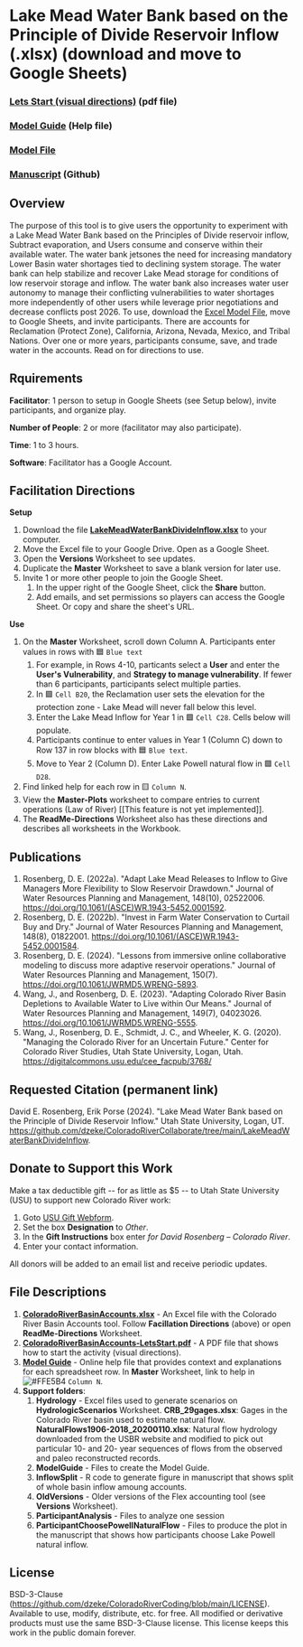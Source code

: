 # Lake Mead Water Bank based on the Principle of Divide Reservoir Inflow (.xlsx) (download and move to Google Sheets)

### [Lets Start (visual directions)](https://github.com/dzeke/ColoradoRiverCollaborate/blob/main/LakeMeadWaterBankDivideInflow/LakeMeadWaterBankDivideInflow-LetsStart.pdf) (pdf file)
### [Model Guide](https://github.com/dzeke/ColoradoRiverCollaborate/blob/main/LakeMeadWaterBankDivideInflow/ModelGuide/ModelGuide-LakeMeadWaterBank.md) (Help file)
### [Model File](https://github.com/dzeke/ColoradoRiverCollaborate/raw/refs/heads/main/LakeMeadWaterBankDivideInflow/LakeMeadWaterBankDivideInflow.xlsx)
### [Manuscript](https://github.com/dzeke/ColoradoRiverCollaborate/raw/refs/heads/main/LakeMeadWaterConservationProgramAnalysis/LakeMeadWaterConservationProgramAnalysis.docx) (Github)

## Overview														
The purpose of this tool is to give users the opportunity to experiment with a Lake Mead Water Bank based on the Principles of Divide reservoir inflow, Subtract evaporation, and Users consume and conserve within their available water. The water bank jetsones the need for increasing mandatory Lower Basin water shortages tied to declining system storage. The water bank can help stabilize and recover Lake Mead storage for conditions of low reservoir storage and inflow. The water bank also increases water user autonomy to manage their conflicting vulnerabilities to water shortages more independently of other users while leverage prior negotiations and decrease conflicts post 2026.
To use, download the [Excel Model File](https://github.com/dzeke/ColoradoRiverCollaborate/raw/refs/heads/main/LakeMeadWaterBankDivideInflow/LakeMeadWaterBankDivideInflow.xlsx), 
move to Google Sheets, and invite participants. There are accounts for Reclamation (Protect Zone), California, Arizona, Nevada, Mexico, and Tribal Nations.
Over one or more years, participants consume, save, and trade water in the accounts. Read on for directions to use.

## Rquirements
**Facilitator**: 1 person to setup in Google Sheets (see Setup below), invite participants, and organize play.											

**Number of People**: 2 or more (facilitator may also participate).

**Time**: 1 to 3 hours.

**Software**: Facilitator has a Google Account.

## Facilitation Directions

**Setup**
1. Download the file **[LakeMeadWaterBankDivideInflow.xlsx](https://github.com/dzeke/ColoradoRiverCollaborate/raw/refs/heads/main/LakeMeadWaterBankDivideInflow/LakeMeadWaterBankDivideInflow.xlsx)** to your computer.
1. Move the Excel file to your Google Drive. Open as a Google Sheet.
1. Open the **Versions** Worksheet to see updates.
1. Duplicate the **Master** Worksheet to save a blank version for later use. 
1. Invite 1 or more other people to join the Google Sheet.
   1. In the upper right of the Google Sheet, click the **Share** button.
   1. Add emails, and set permissions so players can access the Google Sheet. Or copy and share the sheet's URL. 

**Use**
1. On the **Master** Worksheet, scroll down Column A. Participants enter values in rows with 🟦 `Blue text`
   1. For example, in Rows 4-10, particants select a **User** and enter the **User's Vulnerability**, and **Strategy to manage vulnerability**. If fewer than 6 participants, participants select multiple parties.
   1. In 🟩 `Cell B20`, the Reclamation user sets the elevation for the protection zone - Lake Mead will never fall below this level.
   1. Enter the Lake Mead Inflow for Year 1 in 🟩 `Cell C28`. Cells below will populate.
   1. Participants continue to enter values in Year 1 (Column C) down to Row 137 in row blocks with 🟦 `Blue text`.
   1. Move to Year 2 (Column D). Enter Lake Powell natural flow in 🟩 `Cell D28`.
1. Find linked help for each row in 🟨 `Column N`.
1. View the **Master-Plots** worksheet to compare entries to current operations (Law of River) [[This feature is not yet implemented]].
1. The **ReadMe-Directions** Worksheet also has these directions and describes all worksheets in the Workbook.
  
## Publications
1. Rosenberg, D. E. (2022a). "Adapt Lake Mead Releases to Inflow to Give Managers More Flexibility to Slow Reservoir Drawdown." Journal of Water Resources Planning and Management, 148(10), 02522006. https://doi.org/10.1061/(ASCE)WR.1943-5452.0001592.
1. Rosenberg, D. E. (2022b). "Invest in Farm Water Conservation to Curtail Buy and Dry." Journal of Water Resources Planning and Management, 148(8), 01822001. https://doi.org/10.1061/(ASCE)WR.1943-5452.0001584.
1. Rosenberg, D. E. (2024). "Lessons from immersive online collaborative modeling to discuss more adaptive reservoir operations." Journal of Water Resources Planning and Management, 150(7). https://doi.org/10.1061/JWRMD5.WRENG-5893.
1. Wang, J., and Rosenberg, D. E. (2023). "Adapting Colorado River Basin Depletions to Available Water to Live within Our Means." Journal of Water Resources Planning and Management, 149(7), 04023026. https://doi.org/10.1061/JWRMD5.WRENG-5555.
1. Wang, J., Rosenberg, D. E., Schmidt, J. C., and Wheeler, K. G. (2020). "Managing the Colorado River for an Uncertain Future." Center for Colorado River Studies, Utah State University, Logan, Utah. https://digitalcommons.usu.edu/cee_facpub/3768/

## Requested Citation (permanent link)
David E. Rosenberg, Erik Porse (2024). "Lake Mead Water Bank based on the Principle of Divide Reservoir Inflow." Utah State University, Logan, UT. https://github.com/dzeke/ColoradoRiverCollaborate/tree/main/LakeMeadWaterBankDivideInflow.

## Donate to Support this Work
Make a tax deductible gift -- for as little as $5 -- to Utah State University (USU) to support new Colorado River work:

1. Goto [USU Gift Webform](https://www.usu.edu/advancement/give/index).
1. Set the box **Designation** to *Other*. 
1. In the **Gift Instructions** box enter *for David Rosenberg – Colorado River*.
1. Enter your contact information.

All donors will be added to an email list and receive periodic updates.

## File Descriptions
1. **[ColoradoRiverBasinAccounts.xlsx](https://github.com/dzeke/ColoradoRiverCoding/raw/main/ModelMusings/ColoradoRiverBasinAccounts.xlsx)** - An Excel file with the Colorado River Basin Accounts tool. Follow **Facillation Directions** (above) or open **ReadMe-Directions** Worksheet.
1. **[ColoradoRiverBasinAccounts-LetsStart.pdf](https://github.com/dzeke/ColoradoRiverCoding/raw/main/ModelMusings/ColoradoRiverBasinAccounts-LetsStart.pdf)** - A PDF file that shows how to start the activity (visual directions).
1. **[Model Guide](https://github.com/dzeke/ColoradoRiverCoding/blob/main/ModelMusings/Support/ModelGuide/ModelGuide-CombinedLakePowellLakeMead.md)** - Online help file that provides context and explanations for each spreadsheet row. In **Master** Worksheet, link to help in ![#FFE5B4](https://via.placeholder.com/15/FFE5B4/000000?text=+) `Column N`.
1. **Support folders**:
   1. **Hydrology** - Excel files used to generate scenarios on **HydrologicScenarios** Worksheet. **CRB_29gages.xlsx**: Gages in the Colorado River basin used to estimate natural flow. **NaturalFlows1906-2018_20200110.xlsx**: Natural flow hydrology downloaded from the USBR website and modified to pick out particular 10- and 20- year sequences of flows from the observed and paleo reconstructed records.
   1. **ModelGuide** - Files to create the Model Guide.
   1. **InflowSplit** - R code to generate figure in manuscript that shows split of whole basin inflow amoung accounts.
   1. **OldVersions** - Older versions of the Flex accounting tool (see **Versions** Worksheet).
   1. **ParticipantAnalysis** - Files to analyze one session
   1. **ParticipantChoosePowellNaturalFlow** - Files to produce the plot in the manuscript that shows how participants choose Lake Powell natural inflow.

## License
BSD-3-Clause (https://github.com/dzeke/ColoradoRiverCoding/blob/main/LICENSE). Available to use, modify, distribute, etc. for free.
All modified or derivative products must use the same BSD-3-Clause license. This license keeps this work in the public domain forever.

